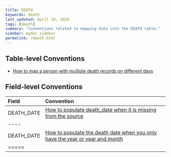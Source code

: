 ```yaml
---
title: DEATH
keywords: death
last_updated: April 10, 2024
tags: [death]
summary: "Conventions related to mapping data into the DEATH table."
sidebar: mydoc_sidebar
permalink: /death.html
---
```


## Table-level Conventions

- [How to map a person with multiple death records on different days](multiple_death_dates.html)


## Field-level Conventions

| **Field** | **Convention** |
|:--------|:-------|
| DEATH_DATE   |  [How to populate death_date when it is missing from the source](missing_death_date.html)  |
|----
| DEATH_DATE |  [How to populate the death date when you only have the year or year and month](death_month_day.html)  |
|=====